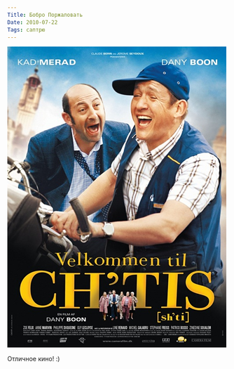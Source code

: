 ```yaml
---
Title: Бобро Поржаловать
Date: 2010-07-22
Tags: саптрю
---
```


![Poster](images/bobro_porzhalovat.jpg)

Отличное кино! :)